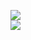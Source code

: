 [![](https://img.shields.io/badge/Made%20With-Github%20Spray-lightgrey.svg?style=for-the-badge&logo=github)](https://github.com/Annihil/github-spray#18476)  
[![](https://i.imgur.com/2DrTn0Z.gif)](https://github.com/Annihil/github-spray)